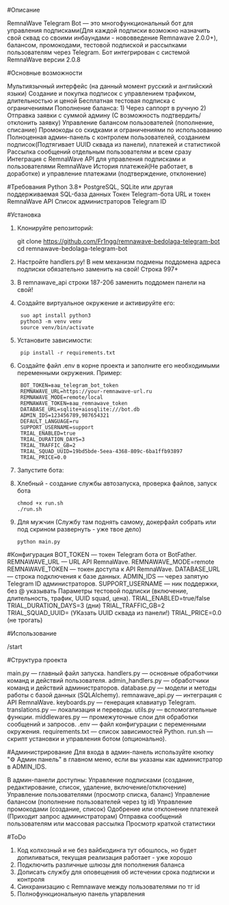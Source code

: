 #Описание

RemnaWave Telegram Bot — это многофункциональный бот для управления подписками(Для каждой подписки возможно назначить свой сквад со своими инбаундами - нововведение Remnawave 2.0.0+), балансом, промокодами, тестовой подпиской и рассылками пользователям через Telegram. 
Бот интегрирован с системой RemnaWave версии 2.0.8

#Основные возможности

Мультиязычный интерфейс (на данный момент русский и английский языки)
Создание и покупка подписок с управлением трафиком, длительностью и ценой
Бесплатная тестовая подписка с ограничениями
Пополнение баланса: 1) Через саппорт в ручную 2) Отправка заявки с суммой админу (С возможность подтвердить/отклонить заявку)
Управление балансом пользователей (пополнение, списание)
Промокоды со скидками и ограничениями по использованию
Полноценная админ-панель с контролем пользователей, созданием подписок(Подтягивает UUID сквада из панели), платежей и статистикой
Рассылка сообщений отдельным пользователям и всем сразу
Интеграция с RemnaWave API для управления подписками и пользователями RemnaWave
История платежей(Не работает, в доработке) и управление платежами (подтверждение, отклонение)

#Требования
Python 3.8+
PostgreSQL, SQLite или другая поддерживаемая SQL-база данных
Токен Telegram-бота
URL и токен RemnaWave API
Список администраторов Telegram ID

#Установка

1) Клонируйте репозиторий:

    git clone https://github.com/Fr1ngg/remnawave-bedolaga-telegram-bot
    cd remnawave-bedolaga-telegram-bot

2) Настройте handlers.py! В нем механизм подмены поддомена адреса подписки обязательно заменить на свой! Строка 997+ 

3) В remnawave_api строки 187-206 заменить поддомен панели на свой!

4) Создайте виртуальное окружение и активируйте его:

        suo apt install python3
        python3 -m venv venv
        source venv/bin/activate

5) Установите зависимости:

        pip install -r requirements.txt

6) Создайте файл .env в корне проекта и заполните его необходимыми переменными окружения. Пример:

        BOT_TOKEN=ваш_telegram_bot_token
        REMNAWAVE_URL=https://your-remnawave-url.ru
        REMNAWAVE_MODE=remote/local
        REMNAWAVE_TOKEN=ваш_remnawave_token
        DATABASE_URL=sqlite+aiosqlite:///bot.db
        ADMIN_IDS=123456789,987654321
        DEFAULT_LANGUAGE=ru
        SUPPORT_USERNAME=support
        TRIAL_ENABLED=true
        TRIAL_DURATION_DAYS=3
        TRIAL_TRAFFIC_GB=2
        TRIAL_SQUAD_UUID=19bd5bde-5eea-4368-809c-6ba1ffb93897
        TRIAL_PRICE=0.0

7) Запустите бота:
   
1) Хлебный - создание службы автозапуска, проверка файлов, запуск бота 

       chmod +x run.sh
       ./run.sh

2) Для мужчин (Службу там поднять самому, докерфайл собрать или под скрином развернуть - уже твое дело)

       python main.py
   
#Конфигурация
BOT_TOKEN — токен Telegram бота от BotFather.
REMNAWAVE_URL — URL API RemnaWave.
REMNAWAVE_MODE=remote  
REMNAWAVE_TOKEN — токен доступа к API RemnaWave.
DATABASE_URL — строка подключения к базе данных.
ADMIN_IDS — через запятую Telegram ID администраторов.
SUPPORT_USERNAME — ник поддержки, без @ указывать
Параметры тестовой подписки (включение, длительность, трафик, UUID squad, цена).
TRIAL_ENABLED=true/false
TRIAL_DURATION_DAYS=3 (дни)
TRIAL_TRAFFIC_GB=2 
TRIAL_SQUAD_UUID=   (УКазать UUID сквада из панели!)
TRIAL_PRICE=0.0   (не трогать)

#Использование

/start

#Структура проекта

main.py — главный файл запуска.
handlers.py — основные обработчики команд и действий пользователя.
admin_handlers.py — обработчики команд и действий администраторов.
database.py — модели и методы работы с базой данных (SQLAlchemy).
remnawave_api.py — интеграция с API RemnaWave.
keyboards.py — генерация клавиатур Telegram.
translations.py — локализация и переводы.
utils.py — вспомогательные функции.
middlewares.py — промежуточные слои для обработки сообщений и запросов.
.env — файл конфигурации с переменными окружения.
requirements.txt — список зависимостей Python.
run.sh — скрипт установки и управления ботом (опционально).

#Администрирование
Для входа в админ-панель используйте кнопку "⚙️ Админ панель" в главном меню, если вы указаны как администратор в ADMIN_IDS.

В админ-панели доступны:
Управление подписками (создание, редактирование, список, удаление, включение/отключение)
Управление пользователями (просмотр списка, баланс)
Управление балансом (пополнение пользователей через tg id)
Управление промокодами (создание, список)
Одобрение или отклонение платежей (Приходит запрос администраторам)
Отправка сообщений пользователям или массовая рассылка
Просмотр краткой статистики

#ToDo

1) Код колхозный и не без вайбкодинга тут обошлось, но будет допиливаться, текущая реализация работает - уже хорошо
2) Подключить различные шлюзы для пополнения баланса 
3) Дописать службу для оповещения об истечении срока подписки и контроля
4) Синхранизацию с Remnawave между пользователями по тг id
5) Полнофункциональную панель упарвления 
